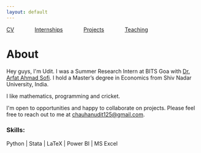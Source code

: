```yaml
---
layout: default
---
```


[CV](/assets/bishmay_CV.pdf) <span style="margin-right: 50px;"></span> [Internships](/links/research_experience.md/) <span style="margin-right: 50px;"></span> [Projects](/links/research_projects.md/) <span style="margin-right: 50px;"></span> [Teaching](/links/research_projects.md/)


# About

Hey guys, I'm Udit. I was a Summer Research Intern at BITS Goa with [Dr. Arfat Ahmad Sofi](https://www.bits-pilani.ac.in/goa/arfat-ahmad-sofi/). I hold a Master’s degree in Economics from Shiv Nadar University, India.

I like mathematics, programming and cricket.

I'm open to opportunities and happy to collaborate on projects. Please feel free to reach out to me at [chauhanudit125@gmail.com](mailto:chauhanudit125@gmail.com).

### Skills:
Python | Stata | LaTeX | Power BI | MS Excel 
